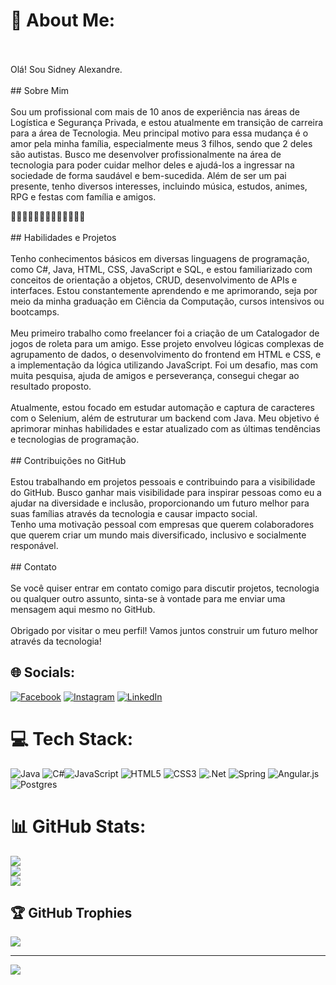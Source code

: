 # 💫 About Me:
<br><br>Olá! Sou Sidney Alexandre.<br><br>## Sobre Mim<br><br>Sou um profissional com mais de 10 anos de experiência nas áreas de Logística e Segurança Privada, e estou atualmente em transição de carreira para a área de Tecnologia. Meu principal motivo para essa mudança é o amor pela minha família, especialmente meus 3 filhos, sendo que 2 deles são autistas. Busco me desenvolver profissionalmente na área de tecnologia para poder cuidar melhor deles e ajudá-los a ingressar na sociedade de forma saudável e bem-sucedida. Além de ser um pai presente, tenho diversos interesses, incluindo música, estudos, animes, RPG e festas com família e amigos.

🌈👶🏻👦🏻👧🏻👩🏽👨🏻‍🦲🌈
<br><br>## Habilidades e Projetos<br><br>Tenho conhecimentos básicos em diversas linguagens de programação, como C#, Java, HTML, CSS, JavaScript e SQL, e estou familiarizado com conceitos de orientação a objetos, CRUD, desenvolvimento de APIs e interfaces. Estou constantemente aprendendo e me aprimorando, seja por meio da minha graduação em Ciência da Computação, cursos intensivos ou bootcamps.<br><br>Meu primeiro trabalho como freelancer foi a criação de um Catalogador de jogos de roleta para um amigo. Esse projeto envolveu lógicas complexas de agrupamento de dados, o desenvolvimento do frontend em HTML e CSS, e a implementação da lógica utilizando JavaScript. Foi um desafio, mas com muita pesquisa, ajuda de amigos e perseverança, consegui chegar ao resultado proposto.<br><br>Atualmente, estou focado em estudar automação e captura de caracteres com o Selenium, além de estruturar um backend com Java. Meu objetivo é aprimorar minhas habilidades e estar atualizado com as últimas tendências e tecnologias de programação.<br><br>## Contribuições no GitHub<br><br>Estou trabalhando em projetos pessoais e contribuindo para a visibilidade do GitHub. Busco ganhar mais visibilidade para inspirar pessoas como eu a ajudar na diversidade e inclusão, proporcionando um futuro melhor para suas famílias através da tecnologia e causar impacto social. <br>Tenho uma motivação pessoal com empresas que querem colaboradores que querem criar um mundo mais diversificado, inclusivo e socialmente responável.<br><br>## Contato<br><br>Se você quiser entrar em contato comigo para discutir projetos, tecnologia ou qualquer outro assunto, sinta-se à vontade para me enviar uma mensagem aqui mesmo no GitHub.<br><br>Obrigado por visitar o meu perfil! Vamos juntos construir um futuro melhor através da tecnologia!


## 🌐 Socials:
[![Facebook](https://img.shields.io/badge/Facebook-%231877F2.svg?logo=Facebook&logoColor=white)](https://facebook.com/https://www.facebook.com/sidneymetal) [![Instagram](https://img.shields.io/badge/Instagram-%23E4405F.svg?logo=Instagram&logoColor=white)](https://instagram.com/https://www.instagram.com/sidney_metal/) [![LinkedIn](https://img.shields.io/badge/LinkedIn-%230077B5.svg?logo=linkedin&logoColor=white)](https://linkedin.com/in/https://www.linkedin.com/in/sidneyalexandre/) 

# 💻 Tech Stack:
 ![Java](https://img.shields.io/badge/java-%23ED8B00.svg?style=flat-square&logo=java&logoColor=white) ![C#](https://img.shields.io/badge/c%23-%23239120.svg?style=flat-square&logo=c-sharp&logoColor=white)![JavaScript](https://img.shields.io/badge/javascript-%23323330.svg?style=flat-square&logo=javascript&logoColor=%23F7DF1E) ![HTML5](https://img.shields.io/badge/html5-%23E34F26.svg?style=flat-square&logo=html5&logoColor=white) ![CSS3](https://img.shields.io/badge/css3-%231572B6.svg?style=flat-square&logo=css3&logoColor=white) ![.Net](https://img.shields.io/badge/.NET-5C2D91?style=flat-square&logo=.net&logoColor=white) ![Spring](https://img.shields.io/badge/spring-%236DB33F.svg?style=flat-square&logo=spring&logoColor=white) ![Angular.js](https://img.shields.io/badge/angular.js-%23E23237.svg?style=flat-square&logo=angularjs&logoColor=white) ![Postgres](https://img.shields.io/badge/postgres-%23316192.svg?style=flat-square&logo=postgresql&logoColor=white)
# 📊 GitHub Stats:
![](https://github-readme-stats.vercel.app/api?username=Sidneymetal&theme=nightowl&hide_border=false&include_all_commits=true&count_private=true)<br/>
![](https://github-readme-streak-stats.herokuapp.com/?user=Sidneymetal&theme=nightowl&hide_border=false)<br/>
![](https://github-readme-stats.vercel.app/api/top-langs/?username=Sidneymetal&theme=nightowl&hide_border=false&include_all_commits=true&count_private=true&layout=compact)

## 🏆 GitHub Trophies
![](https://github-profile-trophy.vercel.app/?username=Sidneymetal&theme=radical&no-frame=false&no-bg=false&margin-w=4)

---
[![](https://visitcount.itsvg.in/api?id=Sidneymetal&icon=7&color=0)](https://visitcount.itsvg.in)



